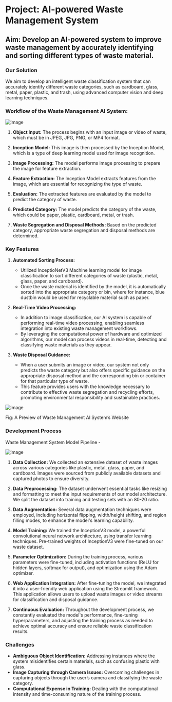 # Project: AI-powered Waste Management System

## Aim: Develop an AI-powered system to improve waste management by accurately identifying and sorting different types of waste material.

### Our Solution
We aim to develop an intelligent waste classification system that can accurately identify different waste categories, such as cardboard, glass, metal, paper, plastic, and trash, using advanced computer vision and deep learning techniques.

### Workflow of the Waste Management AI System:
![image](https://github.com/vatsalparikh07/garbage-classification-model/assets/65659649/8f318baf-d16c-4e9e-98c6-5093a5bd0ab3)

1. **Object Input:** The process begins with an input image or video of waste, which must be in JPEG, JPG, PNG, or MP4 format.

2. **Inception Model:** This image is then processed by the Inception Model, which is a type of deep learning model used for image recognition.

3. **Image Processing:** The model performs image processing to prepare the image for feature extraction.

4. **Feature Extraction:** The Inception Model extracts features from the image, which are essential for recognizing the type of waste.

5. **Evaluation:** The extracted features are evaluated by the model to predict the category of waste.

6. **Predicted Category:** The model predicts the category of the waste, which could be paper, plastic, cardboard, metal, or trash.

7. **Waste Segregation and Disposal Methods:** Based on the predicted category, appropriate waste segregation and disposal methods are determined.

### Key Features
1. **Automated Sorting Process:**
   - Utilized InceptioNetV3 Machine learning model for image classification to sort different categories of waste (plastic, metal, glass, paper, and cardboard).
   - Once the waste material is identified by the model, it is automatically sorted into the appropriate category or bin, where for instance, blue dustbin would be used for recyclable material such as paper.
   
2. **Real-Time Video Processing:**
   - In addition to image classification, our AI system is capable of performing real-time video processing, enabling seamless integration into existing waste management workflows.
   - By leveraging the computational power of hardware and optimized algorithms, our model can process videos in real-time, detecting and classifying waste materials as they appear.
   
3. **Waste Disposal Guidance:**
   - When a user submits an image or video, our system not only predicts the waste category but also offers specific guidance on the appropriate disposal method and the corresponding bin or container for that particular type of waste.
   - This feature provides users with the knowledge necessary to contribute to effective waste segregation and recycling efforts, promoting environmental responsibility and sustainable practices.

![image](https://github.com/vatsalparikh07/garbage-classification-model/assets/65659649/fa60c6cd-66e9-4150-84ca-b49edfb69ca9)

Fig: A Preview of Waste Management AI System’s Website

### Development Process
Waste Management System Model Pipeline -

![image](https://github.com/vatsalparikh07/garbage-classification-model/assets/65659649/7b8c3752-4292-455a-8297-fced4e9563a2)

1. **Data Collection:** We collected an extensive dataset of waste images across various categories like plastic, metal, glass, paper, and cardboard. Images were sourced from publicly available datasets and captured photos to ensure diversity.

2. **Data Preprocessing:** The dataset underwent essential tasks like resizing and formatting to meet the input requirements of our model architecture. We split the dataset into training and testing sets with an 80-20 ratio.

3. **Data Augmentation:** Several data augmentation techniques were employed, including horizontal flipping, width/height shifting, and region filling modes, to enhance the model's learning capability.

4. **Model Training:** We trained the InceptionV3 model, a powerful convolutional neural network architecture, using transfer learning techniques. Pre-trained weights of InceptionV3 were fine-tuned on our waste dataset.

5. **Parameter Optimization:** During the training process, various parameters were fine-tuned, including activation functions (ReLU for hidden layers, softmax for output), and optimization using the Adam optimizer.

6. **Web Application Integration:** After fine-tuning the model, we integrated it into a user-friendly web application using the Streamlit framework. This application allows users to upload waste images or video streams for classification and disposal guidance.

7. **Continuous Evaluation:** Throughout the development process, we constantly evaluated the model's performance, fine-tuning hyperparameters, and adjusting the training process as needed to achieve optimal accuracy and ensure reliable waste classification results.

### Challenges
- **Ambiguous Object Identification:** Addressing instances where the system misidentifies certain materials, such as confusing plastic with glass.
- **Image Capturing through Camera Issues:** Overcoming challenges in capturing objects through the user’s camera and classifying the waste category.
- **Computational Expense in Training:** Dealing with the computational intensity and time-consuming nature of the training process.
